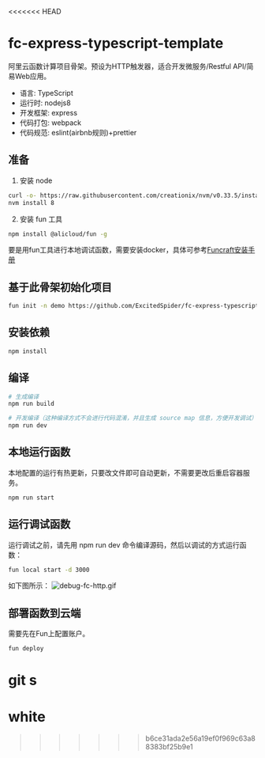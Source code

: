 <<<<<<< HEAD
# fc-express-typescript-template

阿里云函数计算项目骨架。预设为HTTP触发器，适合开发微服务/Restful API/简易Web应用。
* 语言: TypeScript
* 运行时: nodejs8
* 开发框架: express
* 代码打包: webpack
* 代码规范: eslint(airbnb规则)+prettier

## 准备
1. 安装 node

```bash
curl -o- https://raw.githubusercontent.com/creationix/nvm/v0.33.5/install.sh | bash
nvm install 8
```

2. 安装 fun 工具

```bash
npm install @alicloud/fun -g
```
要是用fun工具进行本地调试函数，需要安装docker，具体可参考[Funcraft安装手册](https://github.com/alibaba/funcraft/blob/master/docs/usage/installation-zh.md)

## 基于此骨架初始化项目

```bash
fun init -n demo https://github.com/ExcitedSpider/fc-express-typescript-template.git
```

## 安装依赖

```bash
npm install
```

## 编译

```bash
# 生成编译
npm run build

# 开发编译（这种编译方式不会进行代码混淆，并且生成 source map 信息，方便开发调试）
npm run dev
```

## 本地运行函数

本地配置的运行有热更新，只要改文件即可自动更新，不需要更改后重启容器服务。

```bash
npm run start
```

## 运行调试函数


运行调试之前，请先用 npm run dev  命令编译源码，然后以调试的方式运行函数：
```bash
fun local start -d 3000
```

如下图所示：
![debug-fc-http.gif](https://i.loli.net/2019/05/21/5ce357e0c411644090.gif)


## 部署函数到云端

需要先在Fun上配置账户。

```bash
fun deploy
```
git s
=======
# white
>>>>>>> b6ce31ada2e56a19ef0f969c63a88383bf25b9e1
